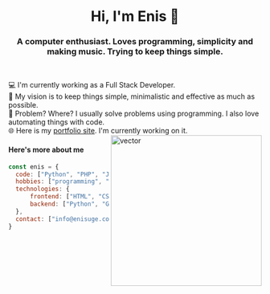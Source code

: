 <h1 align="center">Hi, I'm Enis 👋</h1>
<h3 align="center">A computer enthusiast. Loves programming, simplicity and making music. Trying to keep things simple.</h3><br>

💻 I'm currently working as a Full Stack Developer.<br>
🧹 My vision is to keep things simple, minimalistic and effective as much as possible.<br>
🤔 Problem? Where? I usually solve problems using programming. I also love automating things with code.<br>
🌐 Here is my <a href="https://enisuge.com.tr">portfolio site</a>. I'm currently working on it.
<img align="right" src="https://cdn-icons-png.flaticon.com/512/1995/1995515.png" alt="vector" height="300">

#### Here's more about me
```javascript
const enis = {
  code: ["Python", "PHP", "JavaScript", "HTML", "CSS", "Go", "NodeJS", "AngularJS", "Ionic", "PostgreSQL"],
  hobbies: ["programming", "music", "art & design"],
  technologies: {
      frontend: ["HTML", "CSS", "Bootstrap", "Tailwind"],
      backend: ["Python", "Go", "JS", "NodeJS", "PHP"],
  },
  contact: ["info@enisuge.com.tr"]
}
```

